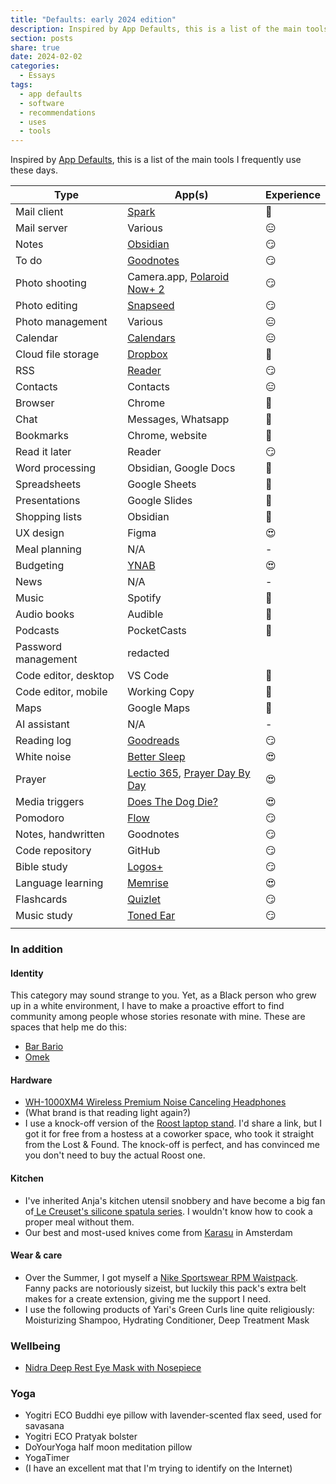 ```yaml
---
title: "Defaults: early 2024 edition"
description: Inspired by App Defaults, this is a list of the main tools I frequently use these days.
section: posts
share: true
date: 2024-02-02
categories:
  - Essays
tags:
  - app defaults
  - software
  - recommendations
  - uses
  - tools
---
```


Inspired by [App Defaults](https://defaults.rknight.me/), this is a list of the main tools I frequently use these days.

| Type                 | App(s)                                                                                                                     | Experience |
| -------------------- | -------------------------------------------------------------------------------------------------------------------------- | ---------- |
| Mail client          | [Spark](https://sparkmailapp.com/)                                                                                         | 🙂         |
| Mail server          | Various                                                                                                                    | 😑         |
| Notes                | [Obsidian](https://obsidian.md/)                                                                                           | 😏         |
| To do                | [Goodnotes](https://www.goodnotes.com/)                                                                                    | 😏         |
| Photo shooting       | Camera.app, [Polaroid Now+ 2](https://www.polaroid.com/collections/now-plus-camera)                                        | 😏         |
| Photo editing        | [Snapseed](https://apps.apple.com/us/app/snapseed/id439438619)                                                             | 😏         |
| Photo management     | Various                                                                                                                    | 😑         |
| Calendar             | [Calendars](https://apps.apple.com/nl/app/calendars-5-by-readdle/id697927927)                                              | 😑         |
| Cloud file storage   | [Dropbox](https://dropbox.com/)                                                                                            | 🙂         |
| RSS                  | [Reader](https://readwise.io/read)                                                                                         | 😏         |
| Contacts             | Contacts                                                                                                                   | 😑         |
| Browser              | Chrome                                                                                                                     | 🙂         |
| Chat                 | Messages, Whatsapp                                                                                                         | 🙂         |
| Bookmarks            | Chrome, website                                                                                                            | 🙂         |
| Read it later        | Reader                                                                                                                     | 😏         |
| Word processing      | Obsidian, Google Docs                                                                                                      | 🙂         |
| Spreadsheets         | Google Sheets                                                                                                              | 🙂         |
| Presentations        | Google Slides                                                                                                              | 🙂         |
| Shopping lists       | Obsidian                                                                                                                   | 🙂         |
| UX design            | Figma                                                                                                                      | 😍         |
| Meal planning        | N/A                                                                                                                        | -          |
| Budgeting            | [YNAB](https://ynab.com/)                                                                                                  | 😍         |
| News                 | N/A                                                                                                                        | -          |
| Music                | Spotify                                                                                                                    | 🙂         |
| Audio books          | Audible                                                                                                                    | 🙂         |
| Podcasts             | PocketCasts                                                                                                                | 🙂         |
| Password management  | redacted                                                                                                                   |            |
| Code editor, desktop | VS Code                                                                                                                    | 🙂         |
| Code editor, mobile  | Working Copy                                                                                                               | 🙂         |
| Maps                 | Google Maps                                                                                                                | 🙂         |
| AI assistant         | N/A                                                                                                                        | -          |
| Reading log          | [Goodreads](https://www.goodreads.com/user/show/23204424-zinzy)                                                            | 😏         |
| White noise          | [Better Sleep](https://www.bettersleep.com/)                                                                               | 😍         |
| Prayer               | [Lectio 365](https://www.24-7prayer.com/resource/lectio-365/), [Prayer Day By Day](https://prayer.forwardmovement.org/fdd) | 😍         |
| Media triggers       | [Does The Dog Die?](https://www.doesthedogdie.com/)                                                                        | 😍         |
| Pomodoro             | [Flow](https://flowapp.info/)                                                                                              | 😏         |
| Notes, handwritten   | Goodnotes                                                                                                                  | 😏         |
| Code repository      | GitHub                                                                                                                     | 😏         |
| Bible study          | [Logos+](http://www.logos.com/)                                                                                            | 😏         |
| Language learning    | [Memrise](https://memrise.com/)                                                                                            | 😍         |
| Flashcards           | [Quizlet](https://quizlet.com/)                                                                                            | 😏         |
| Music study          | [Toned Ear](https://tonedear.com/)                                                                                         | 😏         |
|                      |                                                                                                                            |            |

### In addition

#### Identity

This category may sound strange to you. Yet, as a Black person who grew up in a white environment, I have to make a proactive effort to find community among people whose stories resonate with mine. These are spaces that help me do this:

- [Bar Bario](https://barbario.nl/)
- [Omek](https://myomek.com/)

#### Hardware

- [WH-1000XM4 Wireless Premium Noise Canceling Headphones](https://electronics.sony.com/audio/headphones/headband/p/wh1000xm4-b)
- (What brand is that reading light again?)
- I use a knock-off version of the [Roost laptop stand](https://www.therooststand.com/). I'd share a link, but I got it for free from a hostess at a coworker space, who took it straight from the Lost & Found. The knock-off is perfect, and has convinced me you don't need to buy the actual Roost one.

#### Kitchen

- I've inherited Anja's kitchen utensil snobbery and have become a big fan of[ Le Creuset's silicone spatula series](https://www.lecreuset.com/kitchen-tools/spoons-and-spatulas). I wouldn't know how to cook a proper meal without them.
- Our best and most-used knives come from [Karasu](https://karasu-knives.com/) in Amsterdam

#### Wear & care

- Over the Summer, I got myself a [Nike Sportswear RPM Waistpack](https://www.nike.com/nl/en/t/sportswear-rpm-waistpack-CNTh3z/CQ3817-010). Fanny packs are notoriously sizeist, but luckily this pack's extra belt makes for a create extension, giving me the support I need.
- I use the following products of Yari's Green Curls line quite religiously: Moisturizing Shampoo, Hydrating Conditioner, Deep Treatment Mask

### Wellbeing

- [Nidra Deep Rest Eye Mask with Nosepiece](https://nidragoods.com/collections/sleep-mask-collection/products/nidra-deep-rest-eye-mask-black)

### Yoga

- Yogitri ECO Buddhi eye pillow with lavender-scented flax seed, used for savasana
- Yogitri ECO Pratyak bolster
- DoYourYoga half moon meditation pillow
- YogaTimer
- (I have an excellent mat that I'm trying to identify on the Internet)
